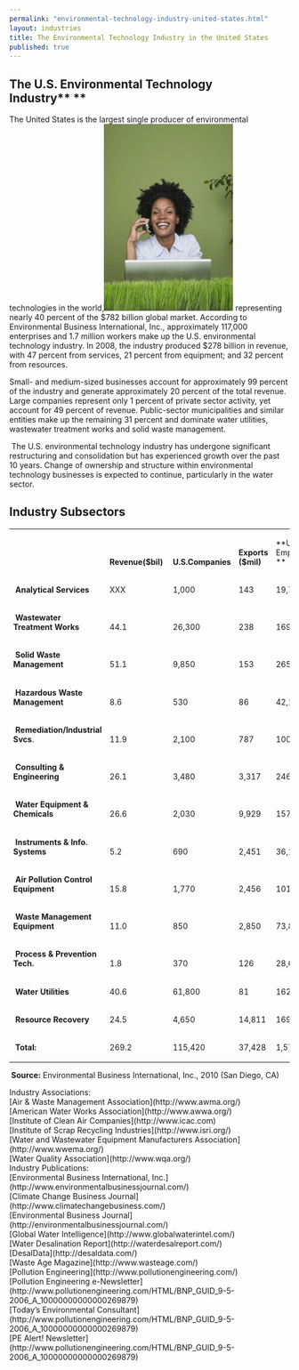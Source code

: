 ```yaml
---
permalink: "environmental-technology-industry-united-states.html"
layout: industries
title: The Environmental Technology Industry in the United States
published: true
---
```


## The U.S. Environmental Technology Industry**&nbsp;**

The United States is the largest single producer of environmental technologies in the world,![Happy Woman in a Green Room](images/womanandgreentech_0-232x336.jpg) representing nearly 40 percent of the $782 billion global market. According to Environmental Business International, Inc., approximately 117,000 enterprises and 1.7 million workers make up the U.S. environmental technology industry. In 2008, the industry produced $278 billion in revenue, with 47 percent from services, 21 percent from equipment; and 32 percent from resources. 

Small- and medium-sized businesses account for approximately 99 percent of the industry and generate approximately 20 percent of the total revenue. Large companies represent only 1 percent of private sector activity, yet account for 49 percent of revenue. Public-sector municipalities and similar entities make up the remaining 31 percent and dominate water utilities, wastewater treatment works and solid waste management. 

&nbsp;The U.S. environmental technology industry has undergone significant restructuring and consolidation but has experienced growth over the past 10 years. Change of ownership and structure within environmental technology businesses is expected to continue, particularly in the water sector. 

## Industry Subsectors 

<TABLE cellSpacing=0 cellPadding=0 width=619 border=0>
<TBODY>
<TR>
<TD vAlign=bottom width=251>

&nbsp;
</td>
<TD vAlign=bottom width=89>

**Revenue($bil)&nbsp;**
</td>
<TD vAlign=bottom width=94>

**&nbsp; U.S.Companies**
</td>
<TD vAlign=bottom width=83>

**Exports ($mil)**
</td>
<TD vAlign=bottom width=102>

**U.S. Employment **
</td></tr>
<TR>
<TD vAlign=bottom width=251>

&nbsp;**Analytical Services**
</td>
<TD vAlign=bottom width=89>

XXX
</td>
<TD vAlign=bottom width=94>

1,000 
</td>
<TD vAlign=bottom width=83>

143 
</td>
<TD vAlign=bottom width=102>

19,700 
</td></tr>
<TR>
<TD vAlign=bottom width=251>

&nbsp;**Wastewater Treatment Works**
</td>
<TD vAlign=bottom width=89>

44.1 
</td>
<TD vAlign=bottom width=94>

26,300 
</td>
<TD vAlign=bottom width=83>

238 
</td>
<TD vAlign=bottom width=102>

169,000 
</td></tr>
<TR>
<TD vAlign=bottom width=251>

&nbsp;**Solid Waste Management**
</td>
<TD vAlign=bottom width=89>

51.1 
</td>
<TD vAlign=bottom width=94>

9,850 
</td>
<TD vAlign=bottom width=83>

153 
</td>
<TD vAlign=bottom width=102>

265,300 
</td></tr>
<TR>
<TD vAlign=bottom width=251>

&nbsp;**Hazardous Waste Management**
</td>
<TD vAlign=bottom width=89>

8.6 
</td>
<TD vAlign=bottom width=94>

530 
</td>
<TD vAlign=bottom width=83>

86 
</td>
<TD vAlign=bottom width=102>

42,100 
</td></tr>
<TR>
<TD vAlign=bottom width=251>

&nbsp;**Remediation/Industrial Svcs**.
</td>
<TD vAlign=bottom width=89>

11.9 
</td>
<TD vAlign=bottom width=94>

2,100 
</td>
<TD vAlign=bottom width=83>

787 
</td>
<TD vAlign=bottom width=102>

100,000 
</td></tr>
<TR>
<TD vAlign=bottom width=251>

&nbsp;**Consulting &amp; Engineering**
</td>
<TD vAlign=bottom width=89>

26.1 
</td>
<TD vAlign=bottom width=94>

3,480 
</td>
<TD vAlign=bottom width=83>

3,317 
</td>
<TD vAlign=bottom width=102>

246,400 
</td></tr>
<TR>
<TD vAlign=bottom width=251>

&nbsp;**Water Equipment &amp; Chemicals**
</td>
<TD vAlign=bottom width=89>

26.6 
</td>
<TD vAlign=bottom width=94>

2,030 
</td>
<TD vAlign=bottom width=83>

9,929 
</td>
<TD vAlign=bottom width=102>

157,300 
</td></tr>
<TR>
<TD vAlign=bottom width=251>

&nbsp;**Instruments &amp; Info. Systems**
</td>
<TD vAlign=bottom width=89>

5.2 
</td>
<TD vAlign=bottom width=94>

690 
</td>
<TD vAlign=bottom width=83>

2,451 
</td>
<TD vAlign=bottom width=102>

36,100 
</td></tr>
<TR>
<TD vAlign=bottom width=251>

**&nbsp;Air Pollution Control Equipment**
</td>
<TD vAlign=bottom width=89>

15.8 
</td>
<TD vAlign=bottom width=94>

1,770 
</td>
<TD vAlign=bottom width=83>

2,456 
</td>
<TD vAlign=bottom width=102>

101,800 
</td></tr>
<TR>
<TD vAlign=bottom width=251>

&nbsp;**Waste Management Equipment**
</td>
<TD vAlign=bottom width=89>

11.0 
</td>
<TD vAlign=bottom width=94>

850 
</td>
<TD vAlign=bottom width=83>

2,850 
</td>
<TD vAlign=bottom width=102>

73,800 
</td></tr>
<TR>
<TD vAlign=bottom width=251>

&nbsp;**Process &amp; Prevention Tech.**
</td>
<TD vAlign=bottom width=89>

1.8 
</td>
<TD vAlign=bottom width=94>

370 
</td>
<TD vAlign=bottom width=83>

126 
</td>
<TD vAlign=bottom width=102>

28,600 
</td></tr>
<TR>
<TD vAlign=bottom width=251>

&nbsp;**Water Utilities**
</td>
<TD vAlign=bottom width=89>

40.6 
</td>
<TD vAlign=bottom width=94>

61,800 
</td>
<TD vAlign=bottom width=83>

81 
</td>
<TD vAlign=bottom width=102>

162,000 
</td></tr>
<TR>
<TD vAlign=bottom width=251>

&nbsp;**Resource Recovery**
</td>
<TD vAlign=bottom width=89>

24.5 
</td>
<TD vAlign=bottom width=94>

4,650 
</td>
<TD vAlign=bottom width=83>

14,811 
</td>
<TD vAlign=bottom width=102>

169,100 
</td></tr>
<TR>
<TD vAlign=bottom width=251>

&nbsp;**Total:**
</td>
<TD vAlign=bottom width=89>

269.2
</td>
<TD vAlign=top width=94>

115,420
</td>
<TD vAlign=top width=83>

37,428
</td>
<TD vAlign=top width=102>

1,571,200
</td></tr></tbody></table>

**&nbsp;Source:** Environmental Business International, Inc., 2010 (San Diego, CA)
<div class="field field-type-link field-field-industry-assoications">
      <div class="field-label">Industry Associations:&nbsp;</div>
    <div class="field-items">
            <div class="field-item odd">
                    [Air &amp; Waste Management Association](http://www.awma.org/)        </div>
              <div class="field-item even">
                    [American Water Works Association](http://www.awwa.org/)        </div>
              <div class="field-item odd">
                    [Institute of Clean Air Companies](http://www.icac.com)        </div>
              <div class="field-item even">
                    [Institute of Scrap Recycling Industries](http://www.isri.org/)        </div>
              <div class="field-item odd">
                    [Water and Wastewater Equipment Manufacturers Association](http://www.wwema.org/)        </div>
              <div class="field-item even">
                    [Water Quality Association](http://www.wqa.org/)        </div>
        </div>
</div>
<div class="field field-type-link field-field-industry-publications">
      <div class="field-label">Industry Publications:&nbsp;</div>
    <div class="field-items">
            <div class="field-item odd">
                    [Environmental Business International, Inc.](http://www.environmentalbusinessjournal.com/)        </div>
              <div class="field-item even">
                    [Climate Change Business Journal](http://www.climatechangebusiness.com/)        </div>
              <div class="field-item odd">
                    [Environmental Business Journal](http://environmentalbusinessjournal.com/)        </div>
              <div class="field-item even">
                    [Global Water Intelligence](http://www.globalwaterintel.com/)        </div>
              <div class="field-item odd">
                    [Water Desalination Report](http://waterdesalreport.com/)        </div>
              <div class="field-item even">
                    [DesalData](http://desaldata.com/)        </div>
              <div class="field-item odd">
                    [Waste Age Magazine](http://www.wasteage.com/)        </div>
              <div class="field-item even">
                    [Pollution Engineering](http://www.pollutionengineering.com/)        </div>
              <div class="field-item odd">
                    [Pollution Engineering e-Newsletter](http://www.pollutionengineering.com/HTML/BNP_GUID_9-5-2006_A_10000000000000269879)        </div>
              <div class="field-item even">
                    [Today’s Environmental Consultant](http://www.pollutionengineering.com/HTML/BNP_GUID_9-5-2006_A_10000000000000269879)        </div>
              <div class="field-item odd">
                    [PE Alert! Newsletter](http://www.pollutionengineering.com/HTML/BNP_GUID_9-5-2006_A_10000000000000269879)        </div>
        </div>
</div>